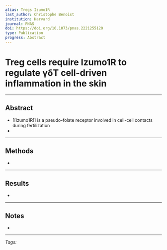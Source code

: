 ```yaml
---
alias: Tregs Izumo1R
last_author: Christophe Benoist
institution: Harvard
journal: PNAS
doi: https://doi.org/10.1073/pnas.2221255120
type: Publication
progress: Abstract
---
```


# Treg cells require Izumo1R to regulate γδT cell-driven inflammation in the skin
---
## Abstract
- [[Izumo1R]] is a pseudo-folate receptor involved in cell-cell contacts during fertilization
- 

---
## Methods
- 

---
## Results
- 

---
## Notes
- 

---
_Tags:_ 

